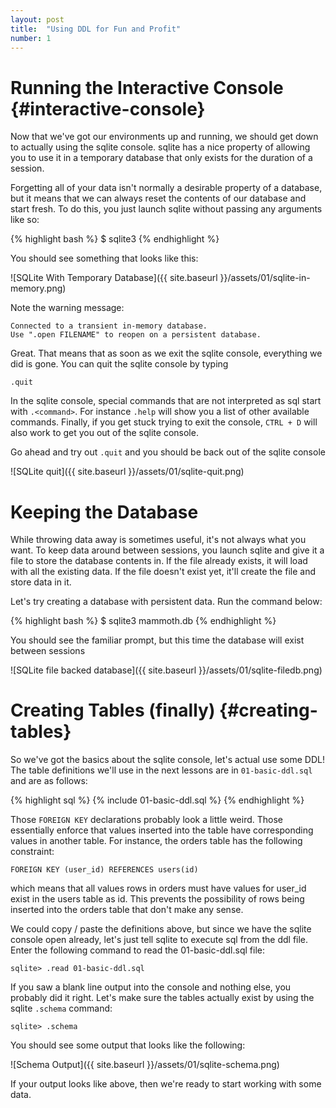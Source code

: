 ```yaml
---
layout: post
title:  "Using DDL for Fun and Profit"
number: 1
---
```


# Running the Interactive Console {#interactive-console}

Now that we've got our environments up and running, we should get down to actually using the sqlite console. sqlite has a nice property of allowing you to use it in a temporary database that only exists for the duration of a session. 

Forgetting all of your data isn't normally a desirable property of a database, but it means that we can always reset the contents of our database and start fresh. To do this, you just launch sqlite without passing any arguments like so:

{% highlight bash %}
$ sqlite3
{% endhighlight %}

You should see something that looks like this:

![SQLite With Temporary Database]({{ site.baseurl }}/assets/01/sqlite-in-memory.png)

Note the warning message:

    Connected to a transient in-memory database.
    Use ".open FILENAME" to reopen on a persistent database.

Great. That means that as soon as we exit the sqlite console, everything we did is gone. You can quit the sqlite console by typing

    .quit

In the sqlite console, special commands that are not interpreted as sql start with `.<command>`. For instance `.help` will show you a list of other available commands. Finally, if you get stuck trying to exit the console, `CTRL + D` will also work to get you out of the sqlite console.

Go ahead and try out `.quit` and you should be back out of the sqlite console

![SQLite quit]({{ site.baseurl }}/assets/01/sqlite-quit.png)

# Keeping the Database
While throwing data away is sometimes useful, it's not always what you want. To keep data around between sessions, you launch sqlite and give it a file to store the database contents in. If the file already exists, it will load with all the existing data. If the file doesn't exist yet, it'll create the file and store data in it.

Let's try creating a database with persistent data. Run the command below:

{% highlight bash %}
$ sqlite3 mammoth.db
{% endhighlight %}

You should see the familiar prompt, but this time the database will exist between sessions

![SQLite file backed database]({{ site.baseurl }}/assets/01/sqlite-filedb.png)


# Creating Tables (finally) {#creating-tables}
So we've got the basics about the sqlite console, let's actual use some DDL! The table definitions we'll use in the next lessons are in `01-basic-ddl.sql` and are as follows:

{% highlight sql %}
{% include 01-basic-ddl.sql %}
{% endhighlight %}

Those `FOREIGN KEY` declarations probably look a little weird. Those essentially enforce that values inserted into the table have corresponding values in another table. For instance, the orders table has the following constraint:

    FOREIGN KEY (user_id) REFERENCES users(id)

which means that all values rows in orders must have values for user_id exist in the users table as id. This prevents the possibility of rows being inserted into the orders table that don't make any sense.

We could copy / paste the definitions above, but since we have the sqlite console open already, let's just tell sqlite to execute sql from the ddl file. Enter the following command to read the 01-basic-ddl.sql file:

    sqlite> .read 01-basic-ddl.sql

If you saw a blank line output into the console and nothing else, you probably did it right. Let's make sure the tables actually exist by using the sqlite `.schema` command:

    sqlite> .schema

You should see some output that looks like the following:

![Schema Output]({{ site.baseurl }}/assets/01/sqlite-schema.png)

If your output looks like above, then we're ready to start working with some data.

